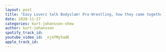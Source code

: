 ```yaml
---
layout: post
title: "Easy Loverz talk Bodyslam! Pro-Wrestling, how they came together, their career highs, NXT UK & more"
date: 2020-11-27
categories: kurt-johansson-show
author: kurt-johansson
spotify_track_id: 
youtube_video_id: _nj4fMy5adE
apple_track_id: 
---
```

